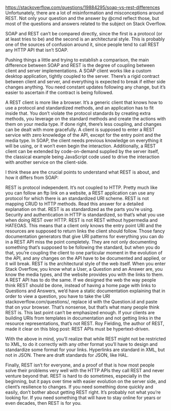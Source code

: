https://stackoverflow.com/questions/19884295/soap-vs-rest-differences    
Unfortunately, there are a lot of misinformation and misconceptions around REST. Not only your question and the answer by @cmd reflect those, but most of the questions and answers related to the subject on Stack Overflow.

SOAP and REST can’t be compared directly, since the first is a protocol (or at least tries to be) and the second is an architectural style. This is probably one of the sources of confusion around it, since people tend to call REST any HTTP API that isn’t SOAP.

Pushing things a little and trying to establish a comparison, the main difference between SOAP and REST is the degree of coupling between client and server implementations. A SOAP client works like a custom desktop application, tightly coupled to the server. There’s a rigid contract between client and server, and everything is expected to break if either side changes anything. You need constant updates following any change, but it’s easier to ascertain if the contract is being followed.

A REST client is more like a browser. It’s a generic client that knows how to use a protocol and standardized methods, and an application has to fit inside that. You don’t violate the protocol standards by creating extra methods, you leverage on the standard methods and create the actions with them on your media type. If done right, there’s less coupling, and changes can be dealt with more gracefully. A client is supposed to enter a REST service with zero knowledge of the API, except for the entry point and the media type. In SOAP, the client needs previous knowledge on everything it will be using, or it won’t even begin the interaction. Additionally, a REST client can be extended by code-on-demand supplied by the server itself, the classical example being JavaScript code used to drive the interaction with another service on the client-side.

I think these are the crucial points to understand what REST is about, and how it differs from SOAP:

REST is protocol independent. It’s not coupled to HTTP. Pretty much like you can follow an ftp link on a website, a REST application can use any protocol for which there is an standardized URI scheme.
REST is not mapping CRUD to HTTP methods. Read this answer for a detailed explanation on that.
REST is as standardized as the parts you’re using. Security and authentication in HTTP is standardized, so that’s what you use when doing REST over HTTP.
REST is not REST without hypermedia and HATEOAS. This means that a client only knows the entry point URI and the resources are supposed to return links the client should follow. Those fancy documentation generators that give URI patterns for everything you can do in a REST API miss the point completely. They are not only documenting something that’s supposed to be following the standard, but when you do that, you’re coupling the client to one particular moment in the evolution of the API, and any changes on the API have to be documented and applied, or it will break.
REST is the architectural style of the web itself. When you enter Stack Overflow, you know what a User, a Question and an Answer are, you know the media types, and the website provides you with the links to them. A REST API has to do the same. If we designed the web the way people think REST should be done, instead of having a home page with links to Questions and Answers, we’d have a static documentation explaining that in order to view a question, you have to take the URI stackoverflow.com/questions/<id>, replace id with the Question.id and paste that on your browser. That’s nonsense, but that’s what many people think REST is.
This last point can’t be emphasized enough. If your clients are building URIs from templates in documentation and not getting links in the resource representations, that’s not REST. Roy Fielding, the author of REST, made it clear on this blog post: REST APIs must be hypertext-driven.

With the above in mind, you’ll realize that while REST might not be restricted to XML, to do it correctly with any other format you’ll have to design and standardize some format for your links. Hyperlinks are standard in XML, but not in JSON. There are draft standards for JSON, like HAL.

Finally, REST isn’t for everyone, and a proof of that is how most people solve their problems very well with the HTTP APIs they call REST and never venture beyond that. REST is hard to do sometimes, especially in the beginning, but it pays over time with easier evolution on the server side, and client’s resilience to changes. If you need something done quickly and easily, don’t bother about getting REST right. It’s probably not what you’re looking for. If you need something that will have to stay online for years or even decades, then REST is for you.
